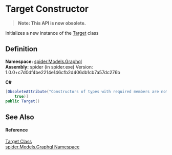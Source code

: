# Target Constructor
<blockquote><strong>Note: This API is now obsolete.</strong></blockquote>




Initializes a new instance of the <a href="92df47bb-3a18-a890-a525-b43b83e3be1c">Target</a> class



## Definition
**Namespace:** <a href="a7324a28-4f46-beaa-9269-26a8fa385391">spider.Models.Graphql</a>  
**Assembly:** spider (in spider.exe) Version: 1.0.0+c7d0df4be2214e146cfb2d406db1cb7a57dc276b

**C#**
``` C#
[ObsoleteAttribute("Constructors of types with required members are not supported in this version of your compiler.", 
	true)]
public Target()
```



## See Also


#### Reference
<a href="92df47bb-3a18-a890-a525-b43b83e3be1c">Target Class</a>  
<a href="a7324a28-4f46-beaa-9269-26a8fa385391">spider.Models.Graphql Namespace</a>  

